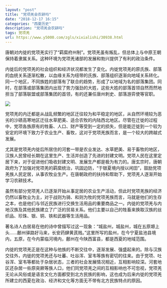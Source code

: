 ```yaml
---
layout: "post"
title: "党项羌会农耕吗"
date: "2018-12-17 16:15"
categories: "西夏历史"
description: "党项羌会农耕吗"
tags: 党项羌
url: https://www.y5000.com/zgls/xixialishi/30938.html
---
```






唐朝对内徙的党项羌实行了“羁縻府州制”。党项羌虽有叛乱，但总体上与中原王朝保持着隶属关系。这种环境为党项羌诸部的发展和勃兴提供了有利的政治条件。

内徙后的党项羌的社会组织和经济状况都发生了变化。内徙党项羌的原氏族、部落的血统关系逐渐松散，以血缘关系为纽带的氏族、部落组织逐渐向地域关系转化。同一个地区，不同族姓的部落有了联合的趋势，形成了以地域为名的部落集团。同时，在部落或部落集团内出现了势力强劲的大姓，这些大姓的部落首领自然而然地担当了部落联盟或部落集团的首领，有的还兼任唐州刺史、部落游弈使等官职。

![](https://img.y5000.com/uploads/allimg/180619/8-1P619151J43R.jpg)

党项羌的内迁都是从战乱频繁的地区迁往较为和平稳定的地区，从自然环境较为恶劣的沙碛高寒地区迁往水草肥美、适合农牧的内陆西北地区。尽管在迁徙的过程中，党项各族原有的牲畜、人口、财产等受到一定的损失，但是能迁徙到一个较为安定的环境下致力于农业生产、畜牧，这对于党项羌族而言，是一个较大的跨越式发展。

尤其是党项羌内徙后所居住的河套一带是农业发达、水草肥美、易于畜牧的地区，汉族人民曾经长期在这里生产、生活并创造了先进的封建文明。党项人民在这里定居下来，对于促进他们吸收封建文明、发展生产都是极为有力的。唐玄宗时，唐朝政府为了加强对党项羌的羁縻统治，巩固边防，“于银夏境内授以闲田”，鼓励党项羌族人民定居，从事农牧业生产。在唐朝政府的扶持和帮助下，党项羌人逐渐开始学习农耕技术。

虽然有部分党项羌人已逐渐开始从事定居的农业生产活动，但此时党项羌族的经济仍然以畜牧业为主，对于战则为骑、和则为牧的党项羌族而言，马就是他们的生存之本，也是他们与邻近民族进行交换生活用品的重要商品之一。内徙的党项羌与内地汉族及其他民族建立了广泛的贸易关系。他们主要以自己的牲畜来换取汉族的丝织品、珍珠、银、铜、铁和武器等生活用品。

著名诗人白居易在他的诗中曾描写过这一现象：“城盐州，城盐州，城在五原塬上头……鄜州驿路好马来，长安药肆黄芪贱。”这里所写的盐州，在今宁夏盐池县境内，五原，在今内蒙临河境内，鄜州在今陕西富县，都是西夏的地域范围。

内徙的党项羌正是在这种与他族的不断交往中，逐渐发展、强盛起来的。除与汉族交往外，内徙的党项羌还与吐蕃、吐谷浑、室韦等族有密切的往来。由于党项、吐谷浑、室韦等都处于杂居状态，三者的社会发展情况相近，互相影响较深。河套地区还杂居一些原突厥等族人口，他们同党项羌之间的互相影响也不可忽视，党项羌无论从风俗或是语言文化方面都受到北方民族的影响，这也成为后来内徙的党项羌所建立的西夏在政治、经济和文化等方面无不带有北方民族特点的原因。
